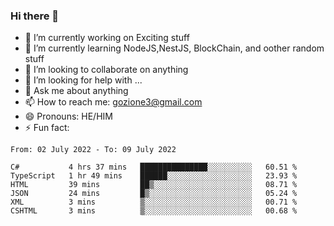 ### Hi there 👋

<!--
**charlieScript/charlieScript** is a ✨ _special_ ✨ repository because its `README.md` (this file) appears on your GitHub profile.

Here are some ideas to get you started: -->

- 🔭 I’m currently working on Exciting stuff
- 🌱 I’m currently learning NodeJS,NestJS, BlockChain, and oother random stuff
- 👯 I’m looking to collaborate on anything
- 🤔 I’m looking for help with ...
- 💬 Ask me about anything
- 📫 How to reach me: gozione3@gmail.com
- 😄 Pronouns: HE/HIM
- ⚡ Fun fact: 
<!--START_SECTION:waka-->

```text
From: 02 July 2022 - To: 09 July 2022

C#           4 hrs 37 mins   ███████████████░░░░░░░░░░   60.51 %
TypeScript   1 hr 49 mins    ██████░░░░░░░░░░░░░░░░░░░   23.93 %
HTML         39 mins         ██▒░░░░░░░░░░░░░░░░░░░░░░   08.71 %
JSON         24 mins         █▒░░░░░░░░░░░░░░░░░░░░░░░   05.24 %
XML          3 mins          ▒░░░░░░░░░░░░░░░░░░░░░░░░   00.71 %
CSHTML       3 mins          ▒░░░░░░░░░░░░░░░░░░░░░░░░   00.68 %
```

<!--END_SECTION:waka-->
